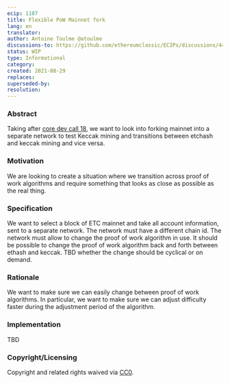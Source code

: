 ```yaml
---
ecip: 1107
title: Flexible PoW Mainnet fork
lang: en
translator: 
author: Antoine Toulme @atoulme
discussions-to: https://github.com/ethereumclassic/ECIPs/discussions/444
status: WIP
type: Informational
category: 
created: 2021-08-29
replaces: 
superseded-by: 
resolution: 
---
```


### Abstract
Taking after [core dev call 18](https://github.com/ethereumclassic/ECIPs/issues/434), we want to look into forking mainnet into a separate network to test Keccak mining and transitions between etchash and keccak mining and vice versa. 

### Motivation
We are looking to create a situation where we transition across proof of work algorithms and require something that looks as close as possible as the real thing.

### Specification
We want to select a block of ETC mainnet and take all account information, sent to a separate network.
The network must have a different chain id.
The network must allow to change the proof of work algorithm in use.
It should be possible to change the proof of work algorithm back and forth between ethash and keccak.
TBD whether the change should be cyclical or on demand.

### Rationale
We want to make sure we can easily change between proof of work algorithms.
In particular, we want to make sure we can adjust difficulty faster during the adjustment period of the algorithm.

### Implementation
TBD

### Copyright/Licensing

Copyright and related rights waived via [CC0](https://creativecommons.org/publicdomain/zero/1.0/).

